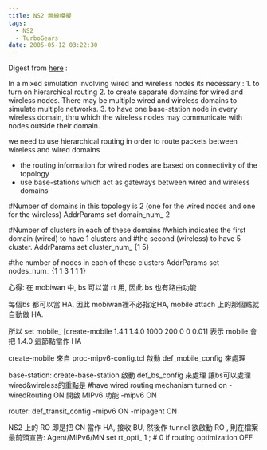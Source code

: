 ```yaml
---
title: NS2 無線模擬
tags:
  - NS2
  - TurboGears
date: 2005-05-12 03:22:30
---
```


Digest from [here](http://www.isi.edu/nsnam/ns/tutorial/nsscript6.html) :

In a mixed simulation involving wired and wireless nodes its necessary :
 1\. to turn on hierarchical routing
 2\. to create separate domains for wired and wireless nodes. There may be multiple wired and wireless domains to simulate multiple networks.
 3\. to have one base-station node in every wireless domain, thru which the wireless nodes may communicate with nodes outside their domain.

we need to use hierarchical routing in order to route packets between wireless and wired domains
* the routing information for wired nodes are based on connectivity of the topology
* use base-stations which act as gateways between wired and wireless domains

#Number of domains in this topology is 2 (one for the wired nodes and one for the wireless)
AddrParams set domain_num_ 2

#Number of clusters in each of these domains
#which indicates the first domain (wired) to have 1 clusters and
#the second (wireless) to have 5 cluster.
AddrParams set cluster_num_ {1 5}

#the number of nodes in each of these clusters
AddrParams set nodes_num_ {1 1 3 1 1 1}

心得: 
在 mobiwan 中, bs 可以當 rt 用,
因此 bs 也有路由功能

每個bs 都可以當 HA, 因此 mobiwan裡不必指定HA,
mobile attach 上的那個點就自動做 HA.

所以 set mobile_ [create-mobile 1.4.1 1.4.0 1000 200 0 0 0.01]
表示 mobile 會把 1.4.0 這節點當作 HA

create-mobile 來自 proc-mipv6-config.tcl
啟動 def_mobile_config 來處理

base-station:
create-base-station
啟動 def_bs_config 來處理
讓bs可以處理wired&wireless的重點是
#have wired routing mechanism turned on
 -wiredRouting ON
開啟 MIPv6 功能
-mipv6 ON

router: def_transit_config
-mipv6 ON
-mipagent CN

NS2 上的 RO 即是把 CN 當作 HA, 接收 BU, 然後作 tunnel
欲啟動 RO , 則在檔案最前頭宣告:
Agent/MIPv6/MN set rt_opti_     1       ; # 0 if routing optimization OFF